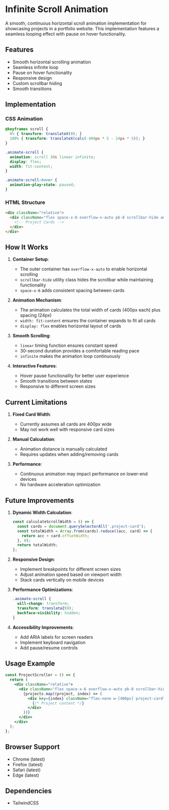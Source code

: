 # Infinite Scroll Animation

A smooth, continuous horizontal scroll animation implementation for showcasing projects in a portfolio website. This implementation features a seamless looping effect with pause on hover functionality.

## Features

- Smooth horizontal scrolling animation
- Seamless infinite loop
- Pause on hover functionality
- Responsive design
- Custom scrollbar hiding
- Smooth transitions

## Implementation

### CSS Animation

```css
@keyframes scroll {
  0% { transform: translateX(0); }
  100% { transform: translateX(calc(-400px * 5 - 24px * 5)); }
}

.animate-scroll {
  animation: scroll 30s linear infinite;
  display: flex;
  width: fit-content;
}

.animate-scroll:hover {
  animation-play-state: paused;
}
```

### HTML Structure

```html
<div className="relative">
  <div className="flex space-x-6 overflow-x-auto pb-8 scrollbar-hide animate-scroll">
    <!-- Project Cards -->
  </div>
</div>
```

## How It Works

1. **Container Setup**:
   - The outer container has `overflow-x-auto` to enable horizontal scrolling
   - `scrollbar-hide` utility class hides the scrollbar while maintaining functionality
   - `space-x-6` adds consistent spacing between cards

2. **Animation Mechanism**:
   - The animation calculates the total width of cards (400px each) plus spacing (24px)
   - `width: fit-content` ensures the container expands to fit all cards
   - `display: flex` enables horizontal layout of cards

3. **Smooth Scrolling**:
   - `linear` timing function ensures constant speed
   - 30-second duration provides a comfortable reading pace
   - `infinite` makes the animation loop continuously

4. **Interactive Features**:
   - Hover pause functionality for better user experience
   - Smooth transitions between states
   - Responsive to different screen sizes

## Current Limitations

1. **Fixed Card Width**:
   - Currently assumes all cards are 400px wide
   - May not work well with responsive card sizes

2. **Manual Calculation**:
   - Animation distance is manually calculated
   - Requires updates when adding/removing cards

3. **Performance**:
   - Continuous animation may impact performance on lower-end devices
   - No hardware acceleration optimization

## Future Improvements

1. **Dynamic Width Calculation**:
   ```javascript
   const calculateScrollWidth = () => {
     const cards = document.querySelectorAll('.project-card');
     const totalWidth = Array.from(cards).reduce((acc, card) => {
       return acc + card.offsetWidth;
     }, 0);
     return totalWidth;
   };
   ```

2. **Responsive Design**:
   - Implement breakpoints for different screen sizes
   - Adjust animation speed based on viewport width
   - Stack cards vertically on mobile devices

3. **Performance Optimizations**:
   ```css
   .animate-scroll {
     will-change: transform;
     transform: translateZ(0);
     backface-visibility: hidden;
   }
   ```

4. **Accessibility Improvements**:
   - Add ARIA labels for screen readers
   - Implement keyboard navigation
   - Add pause/resume controls

## Usage Example

```jsx
const ProjectScroller = () => {
  return (
    <div className="relative">
      <div className="flex space-x-6 overflow-x-auto pb-8 scrollbar-hide animate-scroll">
        {projects.map((project, index) => (
          <div key={index} className="flex-none w-[400px] project-card">
            {/* Project content */}
          </div>
        ))}
      </div>
    </div>
  );
};
```

## Browser Support

- Chrome (latest)
- Firefox (latest)
- Safari (latest)
- Edge (latest)

## Dependencies

- TailwindCSS 